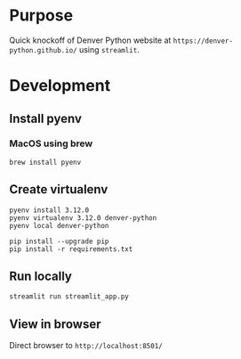 # Purpose
Quick knockoff of Denver Python website at `https://denver-python.github.io/` using `streamlit`.

# Development
## Install pyenv
### MacOS using brew
```
brew install pyenv
```

## Create virtualenv
```
pyenv install 3.12.0
pyenv virtualenv 3.12.0 denver-python
pyenv local denver-python

pip install --upgrade pip
pip install -r requirements.txt
```

## Run locally
```
streamlit run streamlit_app.py
```

## View in browser
Direct browser to `http://localhost:8501/`

